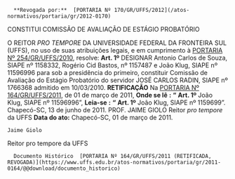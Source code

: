       **Revogada por:**  [PORTARIA Nº 170/GR/UFFS/2012](/atos-normativos/portaria/gr/2012-0170) 

   CONSTITUI COMISSÃO DE AVALIAÇÃO DE ESTÁGIO PROBATÓRIO  

 O REITOR *PRO TEMPORE*  DA UNIVERSIDADE FEDERAL DA FRONTEIRA SUL (UFFS), no uso de suas atribuições legais, e em cumprimento à [PORTARIA Nº 254/GR/UFFS/2010](https://www.uffs.edu.br/atos-normativos/portaria/gr/2010-0254), resolve:   **Art. 1º**  DESIGNAR Antonio Carlos de Souza, SIAPE nº 1158332, Rogério Cid Bastos, nº 1157487 e João Klug, SIAPE nº 11596996 para sob a presidência do primeiro, constituir Comissão de Avaliação do Estágio Probatório do servidor JOSÉ CARLOS RADIN, SIAPE nº 1766368 admitido em 10/03/2010.   **RETIFICAÇÃO**   Na [PORTARIA Nº 164/GR/UFFS/2011](https://www.uffs.edu.br/atos-normativos/portaria/gr/2011-0164), de 01 de março de 2011,   **Onde se lê** **:** **“** **Art. 1º**  João Klug, SIAPE nº 11596996”,   **Leia-se** **:** **“** **Art. 1º**  João Klug, SIAPE nº 1159699”.   Chapecó-SC, 13 de junho de 2011.   PROF. JAIME GIOLO Reitor *pro tempore*  da UFFS    **Data do ato:** Chapecó-SC, 01 de março de 2011.   
 

    Jaime Giolo    
 Reitor pro tempore da UFFS 

      Documento Histórico  [PORTARIA Nº 164/GR/UFFS/2011 (RETIFICADA, REVOGADA)](https://www.uffs.edu.br/atos-normativos/portaria/gr/2011-0164/@@download/documento_historico)     
      